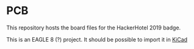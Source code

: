 # PCB

This repository hosts the board files for the HackerHotel 2019 badge.

This is an EAGLE 8 (?) project. It should be possible to import it in
[KiCad](https://kicad-pcb.org)

